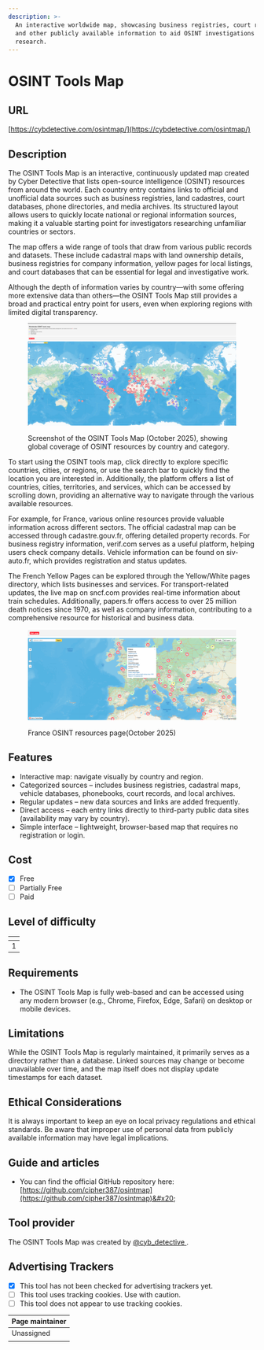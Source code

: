 ```yaml
---
description: >-
  An interactive worldwide map, showcasing business registries, court records,
  and other publicly available information to aid OSINT investigations and
  research.
---
```


# OSINT Tools Map

## URL

[https://cybdetective.com/osintmap/](https://cybdetective.com/osintmap/)

## Description

The OSINT Tools Map is an interactive, continuously updated map created by Cyber Detective that lists open-source intelligence (OSINT) resources from around the world. Each country entry contains links to official and unofficial data sources such as business registries, land cadastres, court databases, phone directories, and media archives. Its structured layout allows users to quickly locate national or regional information sources, making it a valuable starting point for investigators researching unfamiliar countries or sectors.

The map offers a wide range of tools that draw from various public records and datasets. These include cadastral maps with land ownership details, business registries for company information, yellow pages for local listings, and court databases that can be essential for legal and investigative work.

Although the depth of information varies by country—with some offering more extensive data than others—the OSINT Tools Map still provides a broad and practical entry point for users, even when exploring regions with limited digital transparency.

<figure><img src=".gitbook/assets/osint-tool-maps.png" alt=""><figcaption><p>Screenshot of the OSINT Tools Map (October 2025), showing global coverage of OSINT resources by country and category.</p></figcaption></figure>

To start using the OSINT tools map, click directly to explore specific countries, cities, or regions, or use the search bar to quickly find the location you are interested in. Additionally, the platform offers a list of countries, cities, territories, and services, which can be accessed by scrolling down, providing an alternative way to navigate through the various available resources.

For example, for France, various online resources provide valuable information across different sectors. The official cadastral map can be accessed through cadastre.gouv.fr, offering detailed property records. For business registry information, verif.com serves as a useful platform, helping users check company details. Vehicle information can be found on siv-auto.fr, which provides registration and status updates.

The French Yellow Pages can be explored through the Yellow/White pages directory, which lists businesses and services. For transport-related updates, the live map on sncf.com provides real-time information about train schedules. Additionally, papers.fr offers access to over 25 million death notices since 1970, as well as company information, contributing to a comprehensive resource for historical and business data.

<figure><img src=".gitbook/assets/france-osint-map.png" alt=""><figcaption><p>France OSINT resources page(October 2025)</p></figcaption></figure>

## Features

* Interactive map: navigate visually by country and region.
* Categorized sources – includes business registries, cadastral maps, vehicle databases, phonebooks, court records, and local archives.
* Regular updates – new data sources and links are added frequently.
* Direct access – each entry links directly to third-party public data sites (availability may vary by country).
* Simple interface – lightweight, browser-based map that requires no registration or login.

## Cost

* [x] Free
* [ ] Partially Free
* [ ] Paid

## Level of difficulty

<table><thead><tr><th data-type="rating" data-max="5"></th></tr></thead><tbody><tr><td>1</td></tr></tbody></table>

## Requirements

* The OSINT Tools Map is fully web-based and can be accessed using any modern browser (e.g., Chrome, Firefox, Edge, Safari) on desktop or mobile devices.

## Limitations

While the OSINT Tools Map is regularly maintained, it primarily serves as a directory rather than a database. Linked sources may change or become unavailable over time, and the map itself does not display update timestamps for each dataset.

## Ethical Considerations

It is always important to keep an eye on local privacy regulations and ethical standards. Be aware that improper use of personal data from publicly available information may have legal implications.

## Guide and articles

* You can find the official GitHub repository here: [https://github.com/cipher387/osintmap](https://github.com/cipher387/osintmap)&#x20;

## Tool provider

The OSINT Tools Map was created by [@cyb\_detective ](https://cybdetective.com/).

## Advertising Trackers

* [x] This tool has not been checked for advertising trackers yet.
* [ ] This tool uses tracking cookies. Use with caution.
* [ ] This tool does not appear to use tracking cookies.

| Page maintainer |
| --------------- |
| Unassigned      |
|                 |
